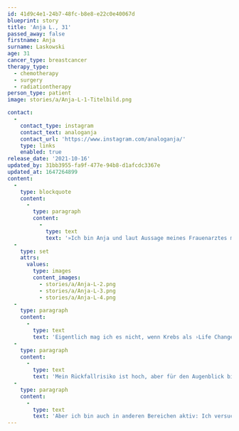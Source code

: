 ```yaml
---
id: 41d9c4e1-24b7-48fc-b8e8-e22c0e40067d
blueprint: story
title: 'Anja L., 31'
passed_away: false
firstname: Anja
surname: Laskowski
age: 31
cancer_type: breastcancer
therapy_type:
  - chemotherapy
  - surgery
  - radiationtherapy
person_type: patient
image: stories/a/Anja-L-1-Titelbild.png

contact:
  -
    contact_type: instagram
    contact_text: analoganja
    contact_url: 'https://www.instagram.com/analoganja/'
    type: links
    enabled: true
release_date: '2021-10-16'
updated_by: 31bb3955-fa9f-477e-94b8-d1afcdc3367e
updated_at: 1647264899
content:
  -
    type: blockquote
    content:
      -
        type: paragraph
        content:
          -
            type: text
            text: '»Ich bin Anja und laut Aussage meines Frauenarztes mit 31 Jahren ›zu jung‹ für Brustkrebs. Trotzdem habe ich im Februar 2020 die Diagnose triple negatives Mammakarzinom erhalten. Hinter mir liegen 17 Monate Therapie: Chemotherapie, mehrere Operationen, Bestrahlungen, Brachytherapie, Tablettenchemotherapie … Viele Tränen, viele Rückschläge, viele Nebenwirkungen, viel Kraft, viel Verlust.'
  -
    type: set
    attrs:
      values:
        type: images
        content_images:
          - stories/a/Anja-L-2.png
          - stories/a/Anja-L-3.png
          - stories/a/Anja-L-4.png
  -
    type: paragraph
    content:
      -
        type: text
        text: 'Eigentlich mag ich es nicht, wenn Krebs als ›Life Changer‹ romantisiert wird. Dennoch hat er mich etwas gelehrt: Nämlich nichts mehr für ›besondere Anlässe‹ zu sparen. Der besondere Anlass ist das Leben. Ich versuche mein Leben so schön wie möglich zu gestalten, so viel Zeit mit meinen Herzmenschen zu verbringen wie nur möglich, so viel zu erleben wie es geht.'
  -
    type: paragraph
    content:
      -
        type: text
        text: 'Mein Rückfallrisiko ist hoch, aber für den Augenblick bin ich krebsfrei. Das fühlt sich an wie ein Bonusleben und ich bin dafür unendlich dankbar. Deshalb versuche ich etwas zurückzugeben: Ich halte Vorlesungen über Patientenkommunikation vor Medizinstudierenden, kläre über Krebsvorsorge auf und engagiere mich in einer Selbsthilfegruppe für junge Erwachsene mit Krebs.'
  -
    type: paragraph
    content:
      -
        type: text
        text: 'Aber ich bin auch in anderen Bereichen aktiv: Ich versuche so nachhaltig wie möglich zu leben, mache viele Kosmetikartikel selbst, bin Veganerin und lasse mich derzeit als Hobby-Imkerin ausbilden, weil Bienen so wichtig für die Umwelt sind. Denn trotz aller Umstände möchte ich dem Krebs nicht die Hauptrolle in meinem Leben geben. Ich bin mehr als meine Diagnose!«'
---
```

